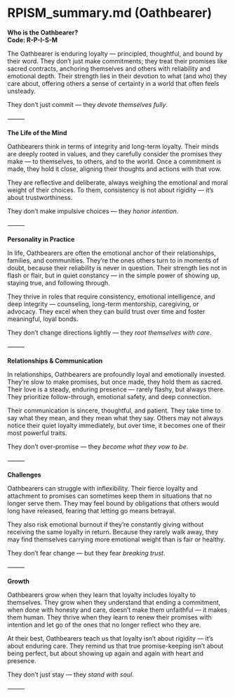 # RPISM_summary.md (Oathbearer)

**Who is the Oathbearer?**  
**Code: R-P-I-S-M**

The Oathbearer is enduring loyalty — principled, thoughtful, and bound by their word. They don’t just make commitments; they treat their promises like sacred contracts, anchoring themselves and others with reliability and emotional depth. Their strength lies in their devotion to what (and who) they care about, offering others a sense of certainty in a world that often feels unsteady.

They don’t just commit — they *devote themselves fully*.

⸻

**The Life of the Mind**

Oathbearers think in terms of integrity and long-term loyalty. Their minds are deeply rooted in values, and they carefully consider the promises they make — to themselves, to others, and to the world. Once a commitment is made, they hold it close, aligning their thoughts and actions with that vow.

They are reflective and deliberate, always weighing the emotional and moral weight of their choices. To them, consistency is not about rigidity — it’s about trustworthiness.

They don’t make impulsive choices — they *honor intention*.

⸻

**Personality in Practice**

In life, Oathbearers are often the emotional anchor of their relationships, families, and communities. They’re the ones others turn to in moments of doubt, because their reliability is never in question. Their strength lies not in flash or flair, but in quiet constancy — in the simple power of showing up, staying true, and following through.

They thrive in roles that require consistency, emotional intelligence, and deep integrity — counseling, long-term mentorship, caregiving, or advocacy. They excel when they can build trust over time and foster meaningful, loyal bonds.

They don’t change directions lightly — they *root themselves with care*.

⸻

**Relationships & Communication**

In relationships, Oathbearers are profoundly loyal and emotionally invested. They’re slow to make promises, but once made, they hold them as sacred. Their love is a steady, enduring presence — rarely flashy, but always there. They prioritize follow-through, emotional safety, and deep connection.

Their communication is sincere, thoughtful, and patient. They take time to say what they mean, and they mean what they say. Others may not always notice their quiet loyalty immediately, but over time, it becomes one of their most powerful traits.

They don’t over-promise — they *become what they vow to be*.

⸻

**Challenges**

Oathbearers can struggle with inflexibility. Their fierce loyalty and attachment to promises can sometimes keep them in situations that no longer serve them. They may feel bound by obligations that others would long have released, fearing that letting go means betrayal.

They also risk emotional burnout if they’re constantly giving without receiving the same loyalty in return. Because they rarely walk away, they may find themselves carrying more emotional weight than is fair or healthy.

They don’t fear change — but they fear *breaking trust*.

⸻

**Growth**

Oathbearers grow when they learn that loyalty includes loyalty to themselves. They grow when they understand that ending a commitment, when done with honesty and care, doesn’t make them unfaithful — it makes them human. They thrive when they learn to renew their promises with intention and let go of the ones that no longer reflect who they are.

At their best, Oathbearers teach us that loyalty isn’t about rigidity — it’s about enduring care. They remind us that true promise-keeping isn’t about being perfect, but about showing up again and again with heart and presence.

They don’t just stay — they *stand with soul*.

⸻
